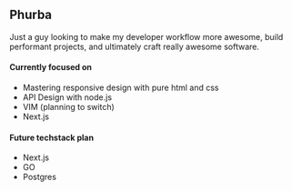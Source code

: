 ## Phurba
Just a guy looking to make my developer workflow more awesome, build performant projects, and ultimately craft really awesome software. 

#### Currently focused on
- Mastering responsive design with pure html and css
- API Design with node.js
- VIM (planning to switch)
- Next.js

#### Future techstack plan
- Next.js
- GO
- Postgres

<!---
Phurba-Sherpa/Phurba-Sherpa is a ✨ special ✨ repository because its `README.md` (this file) appears on your GitHub profile.
You can click the Preview link to take a look at your changes.
--->
